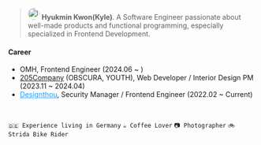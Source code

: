 > <img src="https://github.com/olhkyle/olhkyle/assets/99726297/b9e3ec9b-8bd7-4ed0-9a82-5e03bd48a341" alt="logo" style="width:24px;height:24px;border-radius:24px"/> <b>Hyukmin Kwon(Kyle)</b>. A Software Engineer passionate about well-made products and functional programming, especially specialized in Frontend Development.


#### Career 
- OMH, Frontend Engineer (2024.06 ~ )
- <a href="https://205company.com/">205Company</a> (OBSCURA, YOUTH), Web Developer / Interior Design PM (2023.11 ~ 2024.04)
- <a href="https://designthou.com" style="color:#1C9EFF;">Designthou</a>, Security Manager / Frontend Engineer (2022.02 ~ Current)

<br/> 

`🇩🇪 Experience living in Germany` `☕️ Coffee Lover` `📷 Photographer` `🚲 Strida Bike Rider`
